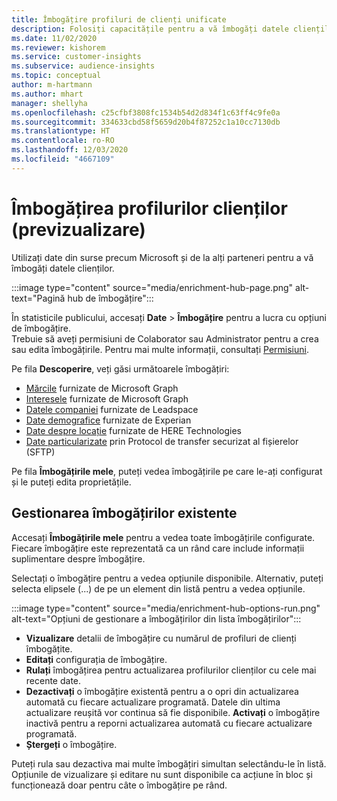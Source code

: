 ```yaml
---
title: Îmbogățire profiluri de clienți unificate
description: Folosiți capacitățile pentru a vă îmbogăți datele clienților.
ms.date: 11/02/2020
ms.reviewer: kishorem
ms.service: customer-insights
ms.subservice: audience-insights
ms.topic: conceptual
author: m-hartmann
ms.author: mhart
manager: shellyha
ms.openlocfilehash: c25cfbf3808fc1534b54d2d834f1c63ff4c9fe0a
ms.sourcegitcommit: 334633cbd58f5659d20b4f87252c1a10cc7130db
ms.translationtype: HT
ms.contentlocale: ro-RO
ms.lasthandoff: 12/03/2020
ms.locfileid: "4667109"
---
```

# <a name="enrichment-for-customer-profiles-preview"></a>Îmbogățirea profilurilor clienților (previzualizare)

Utilizați date din surse precum Microsoft și de la alți parteneri pentru a vă îmbogăți datele clienților.

:::image type="content" source="media/enrichment-hub-page.png" alt-text="Pagină hub de îmbogățire":::

În statisticile publicului, accesați **Date** > **Îmbogățire** pentru a lucra cu opțiuni de îmbogățire.    
Trebuie să aveți permisiuni de Colaborator sau Administrator pentru a crea sau edita îmbogățirile. Pentru mai multe informații, consultați [Permisiuni](permissions.md).

Pe fila **Descoperire**, veți găsi următoarele îmbogățiri:

- [Mărcile](enrichment-microsoft-graph.md) furnizate de Microsoft Graph
- [Interesele](enrichment-microsoft-graph.md) furnizate de Microsoft Graph
- [Datele companiei](enrichment-leadspace.md) furnizate de Leadspace
- [Date demografice](enrichment-experian.md) furnizate de Experian
- [Date despre locație](enrichment-here.md) furnizate de HERE Technologies
- [Date particularizate](enrichment-SFTP-custom-import.md) prin Protocol de transfer securizat al fișierelor (SFTP)

Pe fila **Îmbogățirile mele**, puteți vedea îmbogățirile pe care le-ați configurat și le puteți edita proprietățile.

## <a name="manage-existing-enrichments"></a>Gestionarea îmbogățirilor existente

Accesați **Îmbogățirile mele** pentru a vedea toate îmbogățirile configurate. Fiecare îmbogățire este reprezentată ca un rând care include informații suplimentare despre îmbogățire.

Selectați o îmbogățire pentru a vedea opțiunile disponibile. Alternativ, puteți selecta elipsele (...) de pe un element din listă pentru a vedea opțiunile.

:::image type="content" source="media/enrichment-hub-options-run.png" alt-text="Opțiuni de gestionare a îmbogățirilor din lista îmbogățirilor":::

- **Vizualizare** detalii de îmbogățire cu numărul de profiluri de clienți îmbogățite.
- **Editați** configurația de îmbogățire.
- **Rulați** îmbogățirea pentru actualizarea profilurilor clienților cu cele mai recente date.
- **Dezactivați** o îmbogățire existentă pentru a o opri din actualizarea automată cu fiecare actualizare programată. Datele din ultima actualizare reușită vor continua să fie disponibile. **Activați** o îmbogățire inactivă pentru a reporni actualizarea automată cu fiecare actualizare programată.
- **Ștergeți** o îmbogățire.

Puteți rula sau dezactiva mai multe îmbogățiri simultan selectându-le în listă. Opțiunile de vizualizare și editare nu sunt disponibile ca acțiune în bloc și funcționează doar pentru câte o îmbogățire pe rând.
